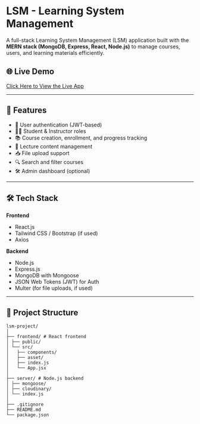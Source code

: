 # LSM - Learning System Management

A full-stack Learning System Management (LSM) application built with the **MERN stack (MongoDB, Express, React, Node.js)** to manage courses, users, and learning materials efficiently.

## 🌐 Live Demo

[Click Here to View the Live App](#) <!-- Replace # with your deployed link -->

---

## 🚀 Features

- 🔐 User authentication (JWT-based)
- 👨‍🎓 Student & Instructor roles
- 📚 Course creation, enrollment, and progress tracking
- 📖 Lecture content management
- 📥 File upload support
- 🔍 Search and filter courses
- 🛠️ Admin dashboard (optional)

---

## 🛠️ Tech Stack

**Frontend**  
- React.js  
- Tailwind CSS / Bootstrap (if used)  
- Axios  

**Backend**  
- Node.js  
- Express.js  
- MongoDB with Mongoose  
- JSON Web Tokens (JWT) for Auth  
- Multer (for file uploads, if used)

---

## 📁 Project Structure

```text
lsm-project/
│
├── frontend/ # React frontend
│ ├── public/
│ └── src/
│   ├── components/
│   ├── asset/
│   ├── index.js
│   └── App.jsx
│
├── server/ # Node.js backend
│ ├── mongoose/
│ ├── cloudinary/
│ └── index.js
│
├── .gitignore
├── README.md
└── package.json

